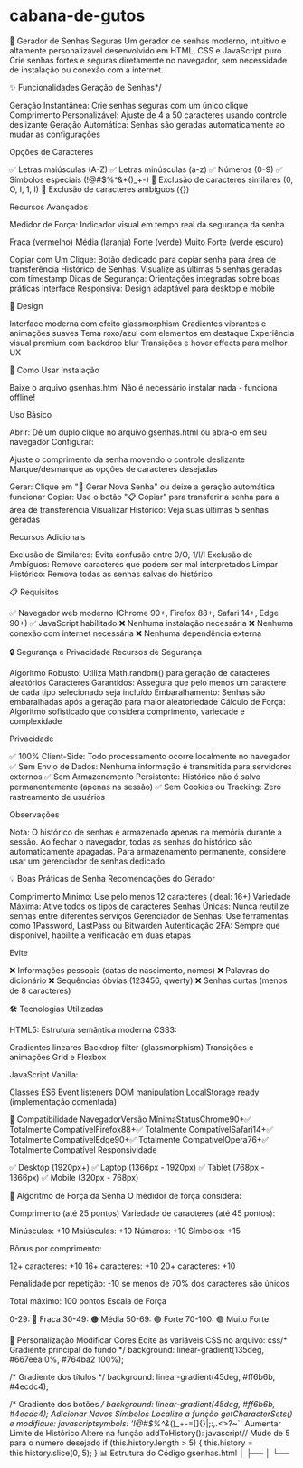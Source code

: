 # cabana-de-gutos
🔐 Gerador de Senhas Seguras
Um gerador de senhas moderno, intuitivo e altamente personalizável desenvolvido em HTML, CSS e JavaScript puro. Crie senhas fortes e seguras diretamente no navegador, sem necessidade de instalação ou conexão com a internet.

✨ Funcionalidades
Geração de Senhas*/

Geração Instantânea: Crie senhas seguras com um único clique
Comprimento Personalizável: Ajuste de 4 a 50 caracteres usando controle deslizante
Geração Automática: Senhas são geradas automaticamente ao mudar as configurações

Opções de Caracteres

✅ Letras maiúsculas (A-Z)
✅ Letras minúsculas (a-z)
✅ Números (0-9)
✅ Símbolos especiais (!@#$%^&*()_+-)
🚫 Exclusão de caracteres similares (0, O, l, 1, I)
🚫 Exclusão de caracteres ambíguos ({})

Recursos Avançados

Medidor de Força: Indicador visual em tempo real da segurança da senha

Fraca (vermelho)
Média (laranja)
Forte (verde)
Muito Forte (verde escuro)


Copiar com Um Clique: Botão dedicado para copiar senha para área de transferência
Histórico de Senhas: Visualize as últimas 5 senhas geradas com timestamp
Dicas de Segurança: Orientações integradas sobre boas práticas
Interface Responsiva: Design adaptável para desktop e mobile

🎨 Design

Interface moderna com efeito glassmorphism
Gradientes vibrantes e animações suaves
Tema roxo/azul com elementos em destaque
Experiência visual premium com backdrop blur
Transições e hover effects para melhor UX

🚀 Como Usar
Instalação

Baixe o arquivo gsenhas.html
Não é necessário instalar nada - funciona offline!

Uso Básico

Abrir: Dê um duplo clique no arquivo gsenhas.html ou abra-o em seu navegador
Configurar:

Ajuste o comprimento da senha movendo o controle deslizante
Marque/desmarque as opções de caracteres desejadas


Gerar: Clique em "🎲 Gerar Nova Senha" ou deixe a geração automática funcionar
Copiar: Use o botão "📋 Copiar" para transferir a senha para a área de transferência
Visualizar Histórico: Veja suas últimas 5 senhas geradas

Recursos Adicionais

Exclusão de Similares: Evita confusão entre 0/O, 1/l/I
Exclusão de Ambíguos: Remove caracteres que podem ser mal interpretados
Limpar Histórico: Remova todas as senhas salvas do histórico

📋 Requisitos

✅ Navegador web moderno (Chrome 90+, Firefox 88+, Safari 14+, Edge 90+)
✅ JavaScript habilitado
❌ Nenhuma instalação necessária
❌ Nenhuma conexão com internet necessária
❌ Nenhuma dependência externa

🔒 Segurança e Privacidade
Recursos de Segurança

Algoritmo Robusto: Utiliza Math.random() para geração de caracteres aleatórios
Caracteres Garantidos: Assegura que pelo menos um caractere de cada tipo selecionado seja incluído
Embaralhamento: Senhas são embaralhadas após a geração para maior aleatoriedade
Cálculo de Força: Algoritmo sofisticado que considera comprimento, variedade e complexidade

Privacidade

✅ 100% Client-Side: Todo processamento ocorre localmente no navegador
✅ Sem Envio de Dados: Nenhuma informação é transmitida para servidores externos
✅ Sem Armazenamento Persistente: Histórico não é salvo permanentemente (apenas na sessão)
✅ Sem Cookies ou Tracking: Zero rastreamento de usuários

Observações

Nota: O histórico de senhas é armazenado apenas na memória durante a sessão. Ao fechar o navegador, todas as senhas do histórico são automaticamente apagadas. Para armazenamento permanente, considere usar um gerenciador de senhas dedicado.

💡 Boas Práticas de Senha
Recomendações do Gerador

Comprimento Mínimo: Use pelo menos 12 caracteres (ideal: 16+)
Variedade Máxima: Ative todos os tipos de caracteres
Senhas Únicas: Nunca reutilize senhas entre diferentes serviços
Gerenciador de Senhas: Use ferramentas como 1Password, LastPass ou Bitwarden
Autenticação 2FA: Sempre que disponível, habilite a verificação em duas etapas

Evite

❌ Informações pessoais (datas de nascimento, nomes)
❌ Palavras do dicionário
❌ Sequências óbvias (123456, qwerty)
❌ Senhas curtas (menos de 8 caracteres)

🛠️ Tecnologias Utilizadas

HTML5: Estrutura semântica moderna
CSS3:

Gradientes lineares
Backdrop filter (glassmorphism)
Transições e animações
Grid e Flexbox


JavaScript Vanilla:

Classes ES6
Event listeners
DOM manipulation
LocalStorage ready (implementação comentada)



📱 Compatibilidade
NavegadorVersão MínimaStatusChrome90+✅ Totalmente CompatívelFirefox88+✅ Totalmente CompatívelSafari14+✅ Totalmente CompatívelEdge90+✅ Totalmente CompatívelOpera76+✅ Totalmente Compatível
Responsividade

✅ Desktop (1920px+)
✅ Laptop (1366px - 1920px)
✅ Tablet (768px - 1366px)
✅ Mobile (320px - 768px)

🎯 Algoritmo de Força da Senha
O medidor de força considera:

Comprimento (até 25 pontos)
Variedade de caracteres (até 45 pontos):

Minúsculas: +10
Maiúsculas: +10
Números: +10
Símbolos: +15


Bônus por comprimento:

12+ caracteres: +10
16+ caracteres: +10
20+ caracteres: +10


Penalidade por repetição: -10 se menos de 70% dos caracteres são únicos

Total máximo: 100 pontos
Escala de Força

0-29: 🔴 Fraca
30-49: 🟠 Média
50-69: 🟢 Forte
70-100: 🟢 Muito Forte

🔧 Personalização
Modificar Cores
Edite as variáveis CSS no arquivo:
css/* Gradiente principal do fundo */
background: linear-gradient(135deg, #667eea 0%, #764ba2 100%);

/* Gradiente dos títulos */
background: linear-gradient(45deg, #ff6b6b, #4ecdc4);

/* Gradiente dos botões */
background: linear-gradient(45deg, #ff6b6b, #4ecdc4);
Adicionar Novos Símbolos
Localize a função getCharacterSets() e modifique:
javascriptsymbols: '!@#$%^&*()_+-=[]{}|;:,.<>?~`'
Aumentar Limite de Histórico
Altere na função addToHistory():
javascript// Mude de 5 para o número desejado
if (this.history.length > 5) {
    this.history = this.history.slice(0, 5);
}
📊 Estrutura do Código
gsenhas.html
│
├── <head>
│   └── <style>         # Estilos CSS (responsivo, glassmorphism)
│
├── <body>
│   ├── Seção de Configurações
│   │   ├── Controle de comprimento
│   │   └── Checkboxes de opções
│   │
│   ├── Botão de Geração
│   │
│   ├── Seção de Resultado
│   │   ├── Campo de senha
│   │   ├── Medidor de força
│   │   └── Histórico
│   │
│   └── Seção de Dicas
│
└── <script>
    └── Classe PasswordGenerator
        ├── generatePassword()      # Gera senha
        ├── calculateStrength()     # Calcula força
        ├── copyPassword()          # Copia para clipboard
        ├── addToHistory()          # Gerencia histórico
        └── Event Listeners         # Interatividade
🐛 Resolução de Problemas
Senha não está sendo gerada

Verifique se pelo menos uma opção de caracteres está marcada
Certifique-se de que JavaScript está habilitado no navegador

Botão copiar não funciona

Alguns navegadores exigem HTTPS para a funcionalidade de clipboard
Tente usar Ctrl+C manualmente após selecionar o texto

Design não aparece corretamente

Atualize seu navegador para a versão mais recente
Verifique se CSS está habilitado

📝 Licença
Este projeto está sob a licença MIT. Você é livre para:

✅ Usar comercialmente
✅ Modificar
✅ Distribuir
✅ Uso privado

👨‍💻 Desenvolvimento
Futuras Melhorias Possíveis

 Implementação de localStorage persistente
 Exportação de histórico em arquivo
 Modo escuro/claro
 Suporte a múltiplos idiomas
 PWA (Progressive Web App)
 Geração de passphrases
 Teste de senhas existentes

🤝 Contribuindo
Contribuições são bem-vindas! Para contribuir:

Faça um fork do projeto
Crie uma branch para sua feature (git checkout -b feature/NovaFuncionalidade)
Commit suas mudanças (git commit -m 'Adiciona nova funcionalidade')
Push para a branch (git push origin feature/NovaFuncionalidade)
Abra um Pull Request

📞 Suporte
Encontrou um bug ou tem uma sugestão?

Abra uma issue no repositório
Entre em contato através do email de suporte

⚠️ Aviso Legal
Este gerador de senhas é fornecido "como está", sem garantias de qualquer tipo. Embora seja projetado para criar senhas seguras, recomendamos:

Usar gerenciadores de senhas profissionais para armazenamento
Habilitar autenticação de dois fatores sempre que possível
Não compartilhar senhas através de canais inseguros
Alterar senhas regularmente em serviços críticos
